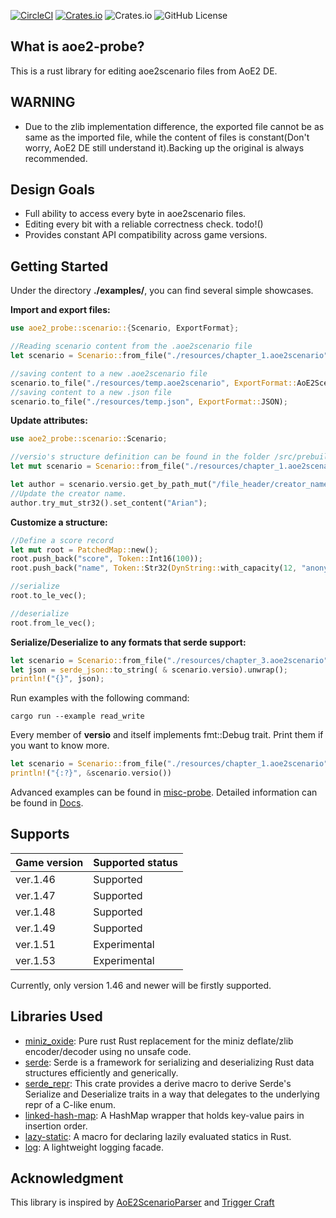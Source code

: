 [![CircleCI](https://img.shields.io/circleci/build/github/ptazithos/aoe2-probe/main)](https://dl.circleci.com/status-badge/redirect/gh/ptazithos/aoe2-probe/tree/main)
[![Crates.io](https://img.shields.io/crates/v/aoe2-probe.svg)](https://crates.io/crates/aoe2-probe)
![Crates.io](https://img.shields.io/crates/d/aoe2-probe)
![GitHub License](https://img.shields.io/github/license/ptazithos/aoe2-probe)

## What is aoe2-probe?

This is a rust library for editing aoe2scenario files from AoE2 DE.

## WARNING

* Due to the zlib implementation difference, the exported file cannot be as same as the imported file, while the content
  of files is constant(Don't worry, AoE2 DE still understand it).Backing up the original is always recommended.

## Design Goals

* Full ability to access every byte in aoe2scenario files.
* Editing every bit with a reliable correctness check. todo!()
* Provides constant API compatibility across game versions.

## Getting Started

Under the directory **./examples/**, you can find several simple showcases.

**Import and export files:**

```rust
use aoe2_probe::scenario::{Scenario, ExportFormat};

//Reading scenario content from the .aoe2scenario file
let scenario = Scenario::from_file("./resources/chapter_1.aoe2scenario").unwrap();

//saving content to a new .aoe2scenario file
scenario.to_file("./resources/temp.aoe2scenario", ExportFormat::AoE2Scenario);
//saving content to a new .json file
scenario.to_file("./resources/temp.json", ExportFormat::JSON);
```

**Update attributes:**

```rust
use aoe2_probe::scenario::Scenario;

//versio's structure definition can be found in the folder /src/prebuilt/ver1_46/versio.rs
let mut scenario = Scenario::from_file("./resources/chapter_1.aoe2scenario").unwrap();

let author = scenario.versio.get_by_path_mut("/file_header/creator_name");
//Update the creator name.
author.try_mut_str32().set_content("Arian");
```

**Customize a structure:**

```rust
//Define a score record
let mut root = PatchedMap::new();
root.push_back("score", Token::Int16(100));
root.push_back("name", Token::Str32(DynString::with_capacity(12, "anonymous")));

//serialize
root.to_le_vec();

//deserialize
root.from_le_vec();
```

**Serialize/Deserialize to any formats that serde support:**

```rust
let scenario = Scenario::from_file("./resources/chapter_3.aoe2scenario").unwrap();
let json = serde_json::to_string( & scenario.versio).unwrap();
println!("{}", json);
```

Run examples with the following command:

```shell
cargo run --example read_write
```

Every member of **versio** and itself implements fmt::Debug trait. Print them if you want to know more.

```rust
let scenario = Scenario::from_file("./resources/chapter_1.aoe2scenario").unwrap();
println!("{:?}", &scenario.versio())
```

Advanced examples can be found in [misc-probe](https://github.com/ptazithos/misc-probe).
Detailed information can be found in [Docs](https://docs.rs/aoe2-probe/latest/aoe2_probe/).

## Supports

| Game version | Supported status |
|--------------|------------------|
| ver.1.46     | Supported        |
| ver.1.47     | Supported        |
| ver.1.48     | Supported        |
| ver.1.49     | Supported        |
| ver.1.51     | Experimental     |
| ver.1.53     | Experimental     |

Currently, only version 1.46 and newer will be firstly supported.

## Libraries Used

* [miniz_oxide](https://github.com/Frommi/miniz_oxide): Pure rust Rust replacement for the miniz deflate/zlib
  encoder/decoder using no unsafe code.
* [serde](https://github.com/serde-rs/serde): Serde is a framework for serializing and deserializing Rust data
  structures efficiently and generically.
* [serde_repr](https://github.com/dtolnay/serde-repr): This crate provides a derive macro to derive Serde's Serialize
  and Deserialize traits in a way that delegates to the underlying repr of a C-like enum.
* [linked-hash-map](https://github.com/contain-rs/linked-hash-map): A HashMap wrapper that holds key-value pairs in
  insertion order.
* [lazy-static](https://github.com/rust-lang-nursery/lazy-static.rs): A macro for declaring lazily evaluated statics in
  Rust.
* [log](https://github.com/rust-lang/log): A lightweight logging facade.

## Acknowledgment

This library is inspired by [AoE2ScenarioParser](https://github.com/KSneijders/AoE2ScenarioParser)
and [Trigger Craft](https://github.com/MegaDusknoir/AoE2TriggerCraft)


